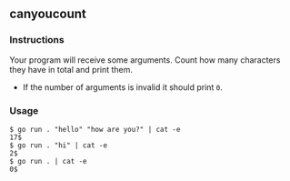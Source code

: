 ## canyoucount

### Instructions

Your program will receive some arguments. Count how many characters they have in total and print them. 

- If the number of arguments is invalid it should print `0`.

### Usage

```console
$ go run . "hello" "how are you?" | cat -e
17$
$ go run . "hi" | cat -e
2$
$ go run . | cat -e
0$
```
